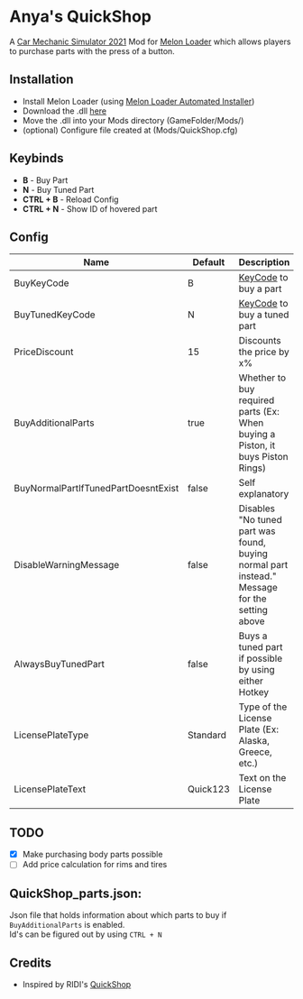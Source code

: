 # Anya's QuickShop
A [Car Mechanic Simulator 2021](https://store.steampowered.com/app/1190000/Car_Mechanic_Simulator_2021/) Mod for [Melon Loader](https://melonwiki.xyz) which allows players to purchase parts with the press of a button.

## Installation
- Install Melon Loader (using [Melon Loader Automated Installer](https://melonwiki.xyz/#/?id=automated-installation))
- Download the .dll [here](https://github.com/keifufu/QuickShop/releases/latest)
- Move the .dll into your Mods directory (GameFolder/Mods/)
- (optional) Configure file created at (Mods/QuickShop.cfg)

## Keybinds
- **B** - Buy Part
- **N** - Buy Tuned Part
- **CTRL + B** - Reload Config
- **CTRL + N** - Show ID of hovered part

## Config
| Name | Default | Description |
| --- | --- | --- |
| BuyKeyCode | B | [KeyCode](https://docs.unity3d.com/ScriptReference/KeyCode.html)  to buy a part |
| BuyTunedKeyCode | N | [KeyCode](https://docs.unity3d.com/ScriptReference/KeyCode.html) to buy a tuned part |
| PriceDiscount | 15 | Discounts the price by x% |
| BuyAdditionalParts | true | Whether to buy required parts (Ex: When buying a Piston, it buys Piston Rings) |
| BuyNormalPartIfTunedPartDoesntExist  | false | Self explanatory |
| DisableWarningMessage | false | Disables "No tuned part was found, buying normal part instead." Message for the setting above |
| AlwaysBuyTunedPart  | false | Buys a tuned part if possible by using either Hotkey |
| LicensePlateType  | Standard | Type of the License Plate (Ex: Alaska, Greece, etc.) |
| LicensePlateText  | Quick123 | Text on the License Plate |

## TODO
 - [x] Make purchasing body parts possible
 - [ ] Add price calculation for rims and tires

## QuickShop_parts.json:
Json file that holds information about which parts to buy if `BuyAdditionalParts` is enabled.  
Id's can be figured out by using `CTRL + N`

## Credits
- Inspired by RIDI's [QuickShop](https://www.nexusmods.com/carmechanicsimulator2021/mods/15)
